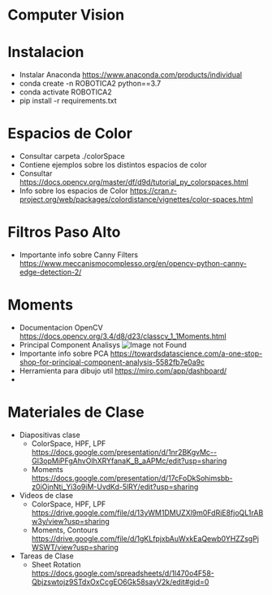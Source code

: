# Computer Vision 
# Instalacion
 - Instalar Anaconda https://www.anaconda.com/products/individual
 - conda create -n ROBOTICA2 python==3.7
 - conda activate ROBOTICA2
 - pip install -r requirements.txt

# Espacios de Color
 - Consultar carpeta ./colorSpace
 - Contiene ejemplos sobre los distintos espacios de color 
 - Consultar https://docs.opencv.org/master/df/d9d/tutorial_py_colorspaces.html
 - Info sobre los espacios de Color https://cran.r-project.org/web/packages/colordistance/vignettes/color-spaces.html

# Filtros Paso Alto
 - Importante info sobre Canny Filters https://www.meccanismocomplesso.org/en/opencv-python-canny-edge-detection-2/


# Moments
 - Documentacion OpenCV https://docs.opencv.org/3.4/d8/d23/classcv_1_1Moments.html
 - Principal Component Analisys 
   ![Image not Found](https://builtin.com/sites/default/files/inline-images/Principal%20Component%20Analysis%20second%20principal.gif)
 - Importante info sobre PCA https://towardsdatascience.com/a-one-stop-shop-for-principal-component-analysis-5582fb7e0a9c
 - Herramienta para dibujo util https://miro.com/app/dashboard/
 - 

# Materiales de Clase
 - Diapositivas clase
    - ColorSpace, HPF, LPF https://docs.google.com/presentation/d/1nr2BKgvMc--Gl3opMiPFgAhvOlhXRYfanaK_B_aAPMc/edit?usp=sharing
    - Moments https://docs.google.com/presentation/d/17cFoDkSohimsbb-z0iOjnNti_Yi3o9iM-UvdKd-5lRY/edit?usp=sharing
 - Videos de clase 
    - ColorSpace, HPF, LPF https://drive.google.com/file/d/13yWM1DMUZXl9m0FdRiE8fjoQL1rABw3y/view?usp=sharing
    - Moments, Contours https://drive.google.com/file/d/1gKLfpjxbAuWxkEaQewb0YHZZsgPjWSWT/view?usp=sharing
 - Tareas de Clase 
    - Sheet Rotation https://docs.google.com/spreadsheets/d/1l470o4F58-Qbjzswtojz9STdxOxCcgEO6Gk58sayV2k/edit#gid=0



